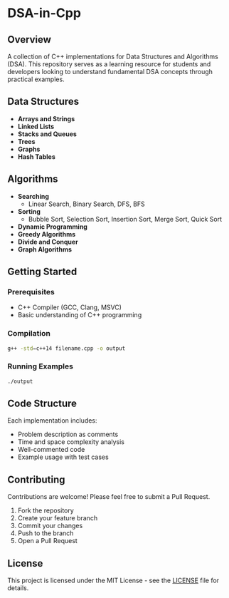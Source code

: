 # DSA-in-Cpp

## Overview
A collection of C++ implementations for Data Structures and Algorithms (DSA). This repository serves as a learning resource for students and developers looking to understand fundamental DSA concepts through practical examples.

## Data Structures
- **Arrays and Strings**
- **Linked Lists**
- **Stacks and Queues**
- **Trees**
- **Graphs**
- **Hash Tables**

## Algorithms
- **Searching**
  - Linear Search, Binary Search, DFS, BFS
- **Sorting**
  - Bubble Sort, Selection Sort, Insertion Sort, Merge Sort, Quick Sort
- **Dynamic Programming**
- **Greedy Algorithms**
- **Divide and Conquer**
- **Graph Algorithms**

## Getting Started

### Prerequisites
- C++ Compiler (GCC, Clang, MSVC)
- Basic understanding of C++ programming

### Compilation
```bash
g++ -std=c++14 filename.cpp -o output
```

### Running Examples
```bash
./output
```

## Code Structure
Each implementation includes:
- Problem description as comments
- Time and space complexity analysis
- Well-commented code
- Example usage with test cases

## Contributing
Contributions are welcome! Please feel free to submit a Pull Request.

1. Fork the repository
2. Create your feature branch
3. Commit your changes
4. Push to the branch
5. Open a Pull Request

## License
This project is licensed under the MIT License - see the [LICENSE](LICENSE) file for details.
